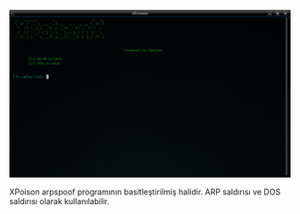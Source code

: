 ![XPoison arpsoof aracının kolaylaştırılmış versiyonudur.](https://github.com/syntaxerrortion/XPoison/blob/main/xpoison.png)

XPoison arpspoof programının basitleştirilmiş halidir. ARP saldırısı ve DOS saldırısı olarak kullanılabilir.
